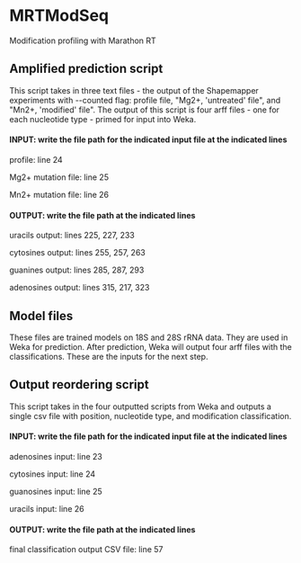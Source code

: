 # MRTModSeq
Modification profiling with Marathon RT

## Amplified prediction script
This script takes in three text files - the output of the Shapemapper experiments with --counted flag: profile file, "Mg2+, 'untreated' file", and "Mn2+, 'modified' file".
The output of this script is four arff files - one for each nucleotide type - primed for input into Weka.

#### INPUT: write the file path for the indicated input file at the indicated lines
profile: line 24

Mg2+ mutation file: line 25

Mn2+ mutation file: line 26

#### OUTPUT: write the file path at the indicated lines
uracils output: lines 225, 227, 233

cytosines output: lines 255, 257, 263

guanines output: lines 285, 287, 293

adenosines output: lines 315, 217, 323

## Model files
These files are trained models on 18S and 28S rRNA data. They are used in Weka for prediction. After prediction, Weka will output four arff files with the classifications. These are the inputs for the next step.

## Output reordering script
This script takes in the four outputted scripts from Weka and outputs a single csv file with position, nucleotide type, and modification classification.

#### INPUT: write the file path for the indicated input file at the indicated lines
adenosines input: line 23

cytosines input: line 24

guanosines input: line 25

uracils input: line 26

#### OUTPUT: write the file path at the indicated lines
final classification output CSV file: line 57
